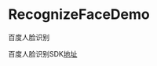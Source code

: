 # RecognizeFaceDemo
百度人脸识别

百度人脸识别SDK[地址](https://cloud.baidu.com/doc/FACE/Face-Java-SDK.html#.E4.BA.BA.E8.84.B8.E6.B3.A8.E5.86.8C)
